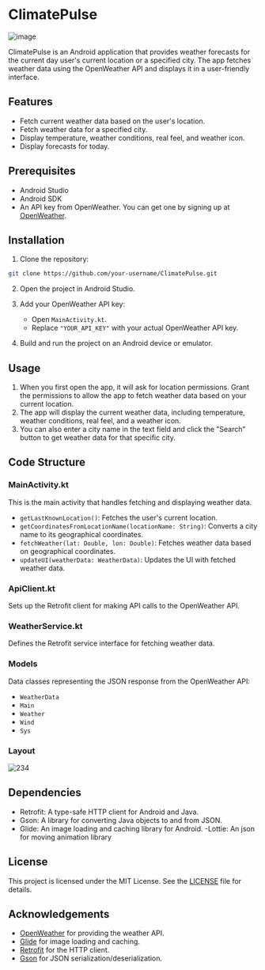# ClimatePulse
![image](https://github.com/Takashi-91/ClimatePulse/assets/155132652/9c8c0798-3d3f-4295-ae71-f73c83affbbb)

ClimatePulse is an Android application that provides weather forecasts for the current day user's current location or a specified city. The app fetches weather data using the OpenWeather API and displays it in a user-friendly interface.

## Features

- Fetch current weather data based on the user's location.
- Fetch weather data for a specified city.
- Display temperature, weather conditions, real feel, and weather icon.
- Display forecasts for today.

## Prerequisites

- Android Studio
- Android SDK
- An API key from OpenWeather. You can get one by signing up at [OpenWeather](https://home.openweathermap.org/users/sign_up).

## Installation

1. Clone the repository:

```bash
git clone https://github.com/your-username/ClimatePulse.git
```

2. Open the project in Android Studio.

3. Add your OpenWeather API key:

   - Open `MainActivity.kt`.
   - Replace `"YOUR_API_KEY"` with your actual OpenWeather API key.

4. Build and run the project on an Android device or emulator.

## Usage

1. When you first open the app, it will ask for location permissions. Grant the permissions to allow the app to fetch weather data based on your current location.
2. The app will display the current weather data, including temperature, weather conditions, real feel, and a weather icon.
3. You can also enter a city name in the text field and click the "Search" button to get weather data for that specific city.

## Code Structure

### MainActivity.kt

This is the main activity that handles fetching and displaying weather data.

- `getLastKnownLocation()`: Fetches the user's current location.
- `getCoordinatesFromLocationName(locationName: String)`: Converts a city name to its geographical coordinates.
- `fetchWeather(lat: Double, lon: Double)`: Fetches weather data based on geographical coordinates.
- `updateUI(weatherData: WeatherData)`: Updates the UI with fetched weather data.

### ApiClient.kt

Sets up the Retrofit client for making API calls to the OpenWeather API.

### WeatherService.kt

Defines the Retrofit service interface for fetching weather data.

### Models

Data classes representing the JSON response from the OpenWeather API:
- `WeatherData`
- `Main`
- `Weather`
- `Wind`
- `Sys`

### Layout
![234](https://github.com/user-attachments/assets/e202042f-3412-4937-a160-825a988cd5f2)



## Dependencies

- Retrofit: A type-safe HTTP client for Android and Java.
- Gson: A library for converting Java objects to and from JSON.
- Glide: An image loading and caching library for Android.
-Lottie: An json for moving animation library 
## License

This project is licensed under the MIT License. See the [LICENSE](LICENSE) file for details.

## Acknowledgements

- [OpenWeather](https://openweathermap.org/) for providing the weather API.
- [Glide](https://github.com/bumptech/glide) for image loading and caching.
- [Retrofit](https://square.github.io/retrofit/) for the HTTP client.
- [Gson](https://github.com/google/gson) for JSON serialization/deserialization.

